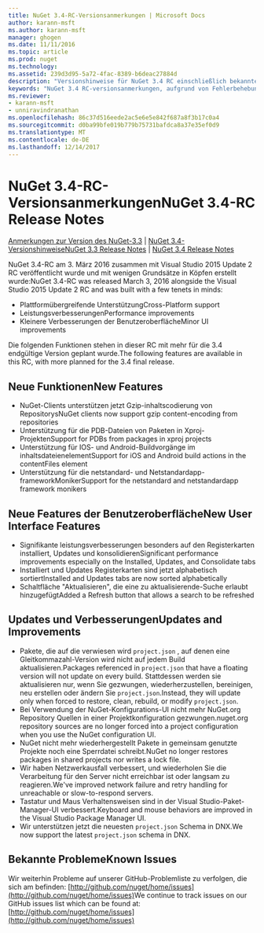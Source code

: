 ```yaml
---
title: NuGet 3.4-RC-Versionsanmerkungen | Microsoft Docs
author: karann-msft
ms.author: karann-msft
manager: ghogen
ms.date: 11/11/2016
ms.topic: article
ms.prod: nuget
ms.technology: 
ms.assetid: 239d3d95-5a72-4fac-8389-b6deac27884d
description: "Versionshinweise für NuGet 3.4 RC einschließlich bekannte Probleme, Fehlerbehebungen, Funktionen und Archivierung von dcrs Design."
keywords: "NuGet 3.4 RC-versionsanmerkungen, aufgrund von Fehlerbehebungen, bekannte Probleme, zusätzliche Funktionen, Archivierung von dcrs Design"
ms.reviewer:
- karann-msft
- unniravindranathan
ms.openlocfilehash: 86c37d516eede2ac5e6e5e842f687a8f3b17c0a4
ms.sourcegitcommit: d0ba99bfe019b779b75731bafdca8a37e35ef0d9
ms.translationtype: MT
ms.contentlocale: de-DE
ms.lasthandoff: 12/14/2017
---
```

# <a name="nuget-34-rc-release-notes"></a><span data-ttu-id="7955d-104">NuGet 3.4-RC-Versionsanmerkungen</span><span class="sxs-lookup"><span data-stu-id="7955d-104">NuGet 3.4-RC Release Notes</span></span>

<span data-ttu-id="7955d-105">[Anmerkungen zur Version des NuGet-3.3](../release-notes/nuget-3.3.md) | [NuGet 3.4-Versionshinweise](../release-notes/nuget-3.4.md)</span><span class="sxs-lookup"><span data-stu-id="7955d-105">[NuGet 3.3 Release Notes](../release-notes/nuget-3.3.md) | [NuGet 3.4 Release Notes](../release-notes/nuget-3.4.md)</span></span>

<span data-ttu-id="7955d-106">NuGet 3.4-RC am 3. März 2016 zusammen mit Visual Studio 2015 Update 2 RC veröffentlicht wurde und mit wenigen Grundsätze in Köpfen erstellt wurde:</span><span class="sxs-lookup"><span data-stu-id="7955d-106">NuGet 3.4-RC was released March 3, 2016 alongside the Visual Studio 2015 Update 2 RC and was built with a few tenets in minds:</span></span>

*  <span data-ttu-id="7955d-107">Plattformübergreifende Unterstützung</span><span class="sxs-lookup"><span data-stu-id="7955d-107">Cross-Platform support</span></span>
*  <span data-ttu-id="7955d-108">Leistungsverbesserungen</span><span class="sxs-lookup"><span data-stu-id="7955d-108">Performance improvements</span></span>
*  <span data-ttu-id="7955d-109">Kleinere Verbesserungen der Benutzeroberfläche</span><span class="sxs-lookup"><span data-stu-id="7955d-109">Minor UI improvements</span></span>

<span data-ttu-id="7955d-110">Die folgenden Funktionen stehen in dieser RC mit mehr für die 3.4 endgültige Version geplant wurde.</span><span class="sxs-lookup"><span data-stu-id="7955d-110">The following features are available in this RC, with more planned for the 3.4 final release.</span></span>

## <a name="new-features"></a><span data-ttu-id="7955d-111">Neue Funktionen</span><span class="sxs-lookup"><span data-stu-id="7955d-111">New Features</span></span>

* <span data-ttu-id="7955d-112">NuGet-Clients unterstützen jetzt Gzip-inhaltscodierung von Repositorys</span><span class="sxs-lookup"><span data-stu-id="7955d-112">NuGet clients now support gzip content-encoding from repositories</span></span>
* <span data-ttu-id="7955d-113">Unterstützung für die PDB-Dateien von Paketen in Xproj-Projekten</span><span class="sxs-lookup"><span data-stu-id="7955d-113">Support for PDBs from packages in xproj projects</span></span>
* <span data-ttu-id="7955d-114">Unterstützung für IOS- und Android-Buildvorgänge im inhaltsdateienelement</span><span class="sxs-lookup"><span data-stu-id="7955d-114">Support for iOS and Android build actions in the contentFiles element</span></span>
* <span data-ttu-id="7955d-115">Unterstützung für die netstandard- und Netstandardapp-frameworkMoniker</span><span class="sxs-lookup"><span data-stu-id="7955d-115">Support for the netstandard and netstandardapp framework monikers</span></span>

## <a name="new-user-interface-features"></a><span data-ttu-id="7955d-116">Neue Features der Benutzeroberfläche</span><span class="sxs-lookup"><span data-stu-id="7955d-116">New User Interface Features</span></span>

* <span data-ttu-id="7955d-117">Signifikante leistungsverbesserungen besonders auf den Registerkarten installiert, Updates und konsolidieren</span><span class="sxs-lookup"><span data-stu-id="7955d-117">Significant performance improvements especially on the Installed, Updates, and Consolidate tabs</span></span>
* <span data-ttu-id="7955d-118">Installiert und Updates Registerkarten sind jetzt alphabetisch sortiert</span><span class="sxs-lookup"><span data-stu-id="7955d-118">Installed and Updates tabs are now sorted alphabetically</span></span>
* <span data-ttu-id="7955d-119">Schaltfläche "Aktualisieren", die eine zu aktualisierende-Suche erlaubt hinzugefügt</span><span class="sxs-lookup"><span data-stu-id="7955d-119">Added a Refresh button that allows a search to be refreshed</span></span>

## <a name="updates-and-improvements"></a><span data-ttu-id="7955d-120">Updates und Verbesserungen</span><span class="sxs-lookup"><span data-stu-id="7955d-120">Updates and Improvements</span></span>

* <span data-ttu-id="7955d-121">Pakete, die auf die verwiesen wird `project.json` , auf denen eine Gleitkommazahl-Version wird nicht auf jedem Build aktualisieren.</span><span class="sxs-lookup"><span data-stu-id="7955d-121">Packages referenced in `project.json` that have a floating version will not update on every build.</span></span> <span data-ttu-id="7955d-122">Stattdessen werden sie aktualisieren nur, wenn Sie gezwungen, wiederherzustellen, bereinigen, neu erstellen oder ändern Sie `project.json`.</span><span class="sxs-lookup"><span data-stu-id="7955d-122">Instead, they will update only when forced to restore, clean, rebuild, or modify `project.json`.</span></span>
* <span data-ttu-id="7955d-123">Bei Verwendung der NuGet-Konfigurations-UI nicht mehr NuGet.org Repository Quellen in einer Projektkonfiguration gezwungen.</span><span class="sxs-lookup"><span data-stu-id="7955d-123">nuget.org repository sources are no longer forced into a project configuration when you use the NuGet configuration UI.</span></span>
* <span data-ttu-id="7955d-124">NuGet nicht mehr wiederhergestellt Pakete in gemeinsam genutzte Projekte noch eine Sperrdatei schreibt.</span><span class="sxs-lookup"><span data-stu-id="7955d-124">NuGet no longer restores packages in shared projects nor writes a lock file.</span></span>
* <span data-ttu-id="7955d-125">Wir haben Netzwerkausfall verbessert, und wiederholen Sie die Verarbeitung für den Server nicht erreichbar ist oder langsam zu reagieren.</span><span class="sxs-lookup"><span data-stu-id="7955d-125">We've improved network failure and retry handling for unreachable or slow-to-respond servers.</span></span>
* <span data-ttu-id="7955d-126">Tastatur und Maus Verhaltensweisen sind in der Visual Studio-Paket-Manager-UI verbessert.</span><span class="sxs-lookup"><span data-stu-id="7955d-126">Keyboard and mouse behaviors are improved in the Visual Studio Package Manager UI.</span></span>
* <span data-ttu-id="7955d-127">Wir unterstützen jetzt die neuesten `project.json` Schema in DNX.</span><span class="sxs-lookup"><span data-stu-id="7955d-127">We now support the latest `project.json` schema in DNX.</span></span>

## <a name="known-issues"></a><span data-ttu-id="7955d-128">Bekannte Probleme</span><span class="sxs-lookup"><span data-stu-id="7955d-128">Known Issues</span></span>

<span data-ttu-id="7955d-129">Wir weiterhin Probleme auf unserer GitHub-Problemliste zu verfolgen, die sich am befinden: [http://github.com/nuget/home/issues](http://github.com/nuget/home/issues)</span><span class="sxs-lookup"><span data-stu-id="7955d-129">We continue to track issues on our GitHub issues list which can be found at: [http://github.com/nuget/home/issues](http://github.com/nuget/home/issues)</span></span>
